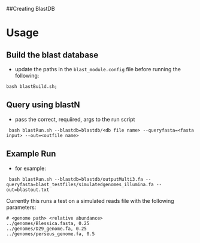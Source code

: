 ##Creating BlastDB

# Usage

## Build the blast database

* update the paths in the `blast_module.config` file before running the following:

```
bash blastBuild.sh;
```

## Query using blastN

* pass the correct, requiired, args to the run script
```                                                                             
 bash blastRun.sh --blastdb=blastdb/<db file name> --queryfasta=<fasta input> --out=<outfile name>
```

## Example Run
* for example:
```
 bash blastRun.sh --blastdb=blastdb/outputMulti3.fa --queryfasta=blast_testfiles/simulatedgenomes_illumina.fa --out=blastout.txt
```

Currently this runs a test on a simulated reads file with the following 
parameters:

```
# <genome path> <relative abundance>
../genomes/Blessica.fasta, 0.25   
../genomes/D29_genome.fa, 0.25
../genomes/perseus_genome.fa, 0.5
```

